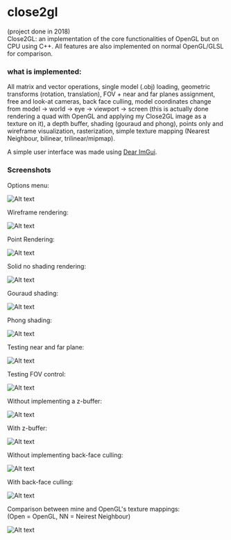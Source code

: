 # close2gl

(project done in 2018)  
Close2GL: an implementation of the core functionalities of OpenGL but on CPU using C++. All features are also implemented
on normal OpenGL/GLSL for comparison.

### what is implemented:
All matrix and vector operations, single model (.obj) loading, geometric transforms (rotation, translation), FOV + near and far
planes assignment, free and look-at cameras, back face culling, model coordinates change from model -> world -> eye -> viewport
-> screen (this is actually done rendering a quad with OpenGL and applying my Close2GL image as a texture on it), a depth buffer,
shading (gouraud and phong), points only and wireframe visualization, rasterization, simple texture mapping (Nearest Neighbour,
bilinear, trilinear/mipmap).

A simple user interface was made using [Dear ImGui](https://github.com/ocornut/imgui).

### Screenshots

Options menu:

![Alt text](screenshots/menu.png?raw=true "Menu")

Wireframe rendering:

![Alt text](screenshots/close2wireframeshading.png?raw=true "close2wireframeshading")

Point Rendering:

![Alt text](screenshots/close2pointshading.png?raw=true "close2pointshading")

Solid no shading rendering:

![Alt text](screenshots/close2flat.png?raw=true "close2flat")

Gouraud shading:

![Alt text](screenshots/close2gouraud2.png?raw=true "close2gouraud2")

Phong shading:

![Alt text](screenshots/close2phong.png?raw=true "close2phong")

Testing near and far plane:

![Alt text](screenshots/cutting-planes.png?raw=true "cutting-planes")

Testing FOV control:

![Alt text](screenshots/fovs.png?raw=true "fovs")

Without implementing a z-buffer:

![Alt text](screenshots/nozbuffer.png?raw=true "nozbuffer")

With z-buffer:

![Alt text](screenshots/withzbuffer.png?raw=true "withzbuffer")

Without implementing back-face culling:

![Alt text](screenshots/no-culling.png?raw=true "no-culling")

With back-face culling:

![Alt text](screenshots/with-culling.png?raw=true "with-culling")

Comparison between mine and OpenGL's texture mappings:  
(Open = OpenGL, NN = Neirest Neighbour)

![Alt text](screenshots/comparação.png?raw=true "comparação")
